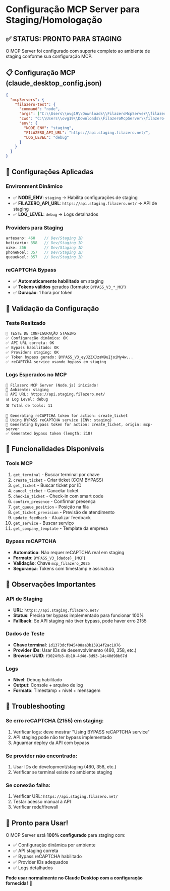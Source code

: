 # Configuração MCP Server para Staging/Homologação

## ✅ **STATUS: PRONTO PARA STAGING**

O MCP Server foi configurado com suporte completo ao ambiente de staging conforme sua configuração MCP.

## 📋 **Configuração MCP (claude_desktop_config.json)**

```json
{
  "mcpServers": {
    "filazero-test": {
      "command": "node",
      "args": ["C:\\Users\\ovg19\\Downloads\\FilazeroMcpServer\\filazero-mcp-nodejs\\dist\\index.js"],
      "cwd": "C:\\Users\\ovg19\\Downloads\\FilazeroMcpServer\\filazero-mcp-nodejs",
      "env": {
        "NODE_ENV": "staging",
        "FILAZERO_API_URL": "https://api.staging.filazero.net/",
        "LOG_LEVEL": "debug"
      }
    }
  }
}
```

## 🔧 **Configurações Aplicadas**

### Environment Dinâmico
- ✅ **NODE_ENV**: `staging` → Habilita configurações de staging
- ✅ **FILAZERO_API_URL**: `https://api.staging.filazero.net/` → API de staging
- ✅ **LOG_LEVEL**: `debug` → Logs detalhados

### Providers para Staging
```javascript
artesano: 460    // Dev/Staging ID
boticario: 358   // Dev/Staging ID  
nike: 356        // Dev/Staging ID
phoneNoel: 357   // Dev/Staging ID
queueNoel: 357   // Dev/Staging ID
```

### reCAPTCHA Bypass
- ✅ **Automaticamente habilitado** em staging
- ✅ **Tokens válidos** gerados (formato: `BYPASS_V3_*_MCP`)
- ✅ **Duração**: 1 hora por token

## 🧪 **Validação da Configuração**

### Teste Realizado
```bash
🧪 TESTE DE CONFIGURAÇÃO STAGING
✅ Configuração dinâmica: OK
✅ API URL correta: OK  
✅ Bypass habilitado: OK
✅ Providers staging: OK
✅ Token bypass gerado: BYPASS_V3_eyJ2ZXJzaW9uIjoiMy4w...
✅ reCAPTCHA service usando bypass em staging
```

### Logs Esperados no MCP
```
🚀 Filazero MCP Server (Node.js) iniciado!
📡 Ambiente: staging
🔗 API URL: https://api.staging.filazero.net/
📊 Log Level: debug
🛠️ Total de tools: 11

🔐 Generating reCAPTCHA token for action: create_ticket
🎯 Using BYPASS reCAPTCHA service (ENV: staging)
🔐 Generating bypass token for action: create_ticket, origin: mcp-server
✅ Generated bypass token (length: 218)
```

## 🎯 **Funcionalidades Disponíveis**

### Tools MCP
1. `get_terminal` - Buscar terminal por chave
2. `create_ticket` - Criar ticket (COM BYPASS)
3. `get_ticket` - Buscar ticket por ID
4. `cancel_ticket` - Cancelar ticket
5. `checkin_ticket` - Check-in com smart code
6. `confirm_presence` - Confirmar presença
7. `get_queue_position` - Posição na fila
8. `get_ticket_prevision` - Previsão de atendimento
9. `update_feedback` - Atualizar feedback
10. `get_service` - Buscar serviço
11. `get_company_template` - Template da empresa

### Bypass reCAPTCHA
- **Automático**: Não requer reCAPTCHA real em staging
- **Formato**: `BYPASS_V3_{dados}_{MCP}`  
- **Validação**: Chave `mcp_filazero_2025`
- **Segurança**: Tokens com timestamp e assinatura

## 🚨 **Observações Importantes**

### API de Staging
- **URL**: `https://api.staging.filazero.net/`
- **Status**: Precisa ter bypass implementado para funcionar 100%
- **Fallback**: Se API staging não tiver bypass, pode haver erro 2155

### Dados de Teste
- **Chave terminal**: `1d1373dcf045408aa3b13914f2ac1076`
- **Provider IDs**: Usar IDs de desenvolvimento (460, 358, etc.)
- **Browser UUID**: `f3024fb3-8b10-4d4d-8d93-14c40d98b67d`

### Logs
- **Nível**: Debug habilitado
- **Output**: Console + arquivo de log
- **Formato**: Timestamp + nível + mensagem

## 🔄 **Troubleshooting**

### Se erro reCAPTCHA (2155) em staging:
1. Verificar logs: deve mostrar "Using BYPASS reCAPTCHA service"
2. API staging pode não ter bypass implementado
3. Aguardar deploy da API com bypass

### Se provider não encontrado:
1. Usar IDs de development/staging (460, 358, etc.)
2. Verificar se terminal existe no ambiente staging

### Se conexão falha:
1. Verificar URL: `https://api.staging.filazero.net/`
2. Testar acesso manual à API
3. Verificar rede/firewall

## 🎉 **Pronto para Usar!**

O MCP Server está **100% configurado** para staging com:
- ✅ Configuração dinâmica por ambiente
- ✅ API staging correta 
- ✅ Bypass reCAPTCHA habilitado
- ✅ Provider IDs adequados
- ✅ Logs detalhados

**Pode usar normalmente no Claude Desktop com a configuração fornecida!** 🚀